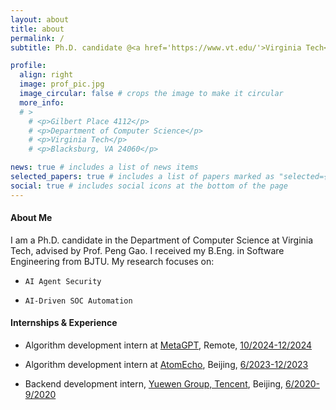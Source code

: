 ```yaml
---
layout: about
title: about
permalink: /
subtitle: Ph.D. candidate @<a href='https://www.vt.edu/'>Virginia Tech</a>, <a href='https://cs.vt.edu/'>Department of Computer Science</a>.

profile:
  align: right
  image: prof_pic.jpg
  image_circular: false # crops the image to make it circular
  more_info: 
  # >
    # <p>Gilbert Place 4112</p>
    # <p>Department of Computer Science</p>
    # <p>Virginia Tech</p>
    # <p>Blacksburg, VA 24060</p>

news: true # includes a list of news items
selected_papers: true # includes a list of papers marked as "selected={true}"
social: true # includes social icons at the bottom of the page
---
```


#### About Me

I am a Ph.D. candidate in the Department of Computer Science at Virginia Tech, advised by Prof. Peng Gao. I received my B.Eng. in Software Engineering from BJTU.
My research focuses on:

<!-- - `Automated and AI-assisted security operations (SecOps)` -->
- `AI Agent Security`
<!-- - `CTI-Augmented Security Operations`  -->
- `AI-Driven SOC Automation`
<!-- - `AI-Driven Software Analysis`  -->

#### Internships & Experience

<!-- - Ph.D. in Computer Science, Virginia Tech, <u>01/2024-present</u> -->
- Algorithm development intern at <a href='https://metagpt.ai/'>MetaGPT</a>, Remote, <u>10/2024-12/2024</u>
<!-- - Research intern at <a href='https://llama.family/'>Llama Family</a>, Beijing, <u>09/2023-12/2023</u> -->
- Algorithm development intern at <a href='https://www.atomecho.cn/'>AtomEcho</a>, Beijing, <u>6/2023-12/2023</u>
<!-- - Research assistant, Chinese University of Hong Kong, <u>9/2022-06/2023</u> -->
- Backend development intern, <a href='https://www.yuewen.com/'>Yuewen Group, Tencent</a>, Beijing, <u>6/2020-9/2020</u>
<!-- - B.Eng. in Software Engineering, Beijing Jiaotong University, <u>9/2018-6/2022</u> -->

